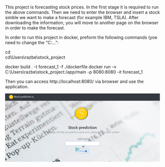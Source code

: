 This project is forecasting stock prices. In the first stage it is required to run the above commands. Then we need to enter the browser and insert a stock simble we want to make a forecast (for example IBM, TSLA).
After downloading the information, you will move to another page on the browser in order to make the forecast.

In order to run this project in docker, preform the following commands (yoe need to change the "C:\...":

cd\
cd\Users\razbe\stock_project

docker build . -t forecast_1 -f ./dockerfile
docker run -v  C:\Users\razbe\stock_project:/app/main -p 8080:8080 -it forecast_1

Then you can access http://localhost:8080/ via browser and use the application.

![alt text](https://github.com/razbengera/Stock_Prediction/blob/cd470a4c0c6a8bf720313e3cd283a1e81309bb22/HomePage.jpg?raw=true)
